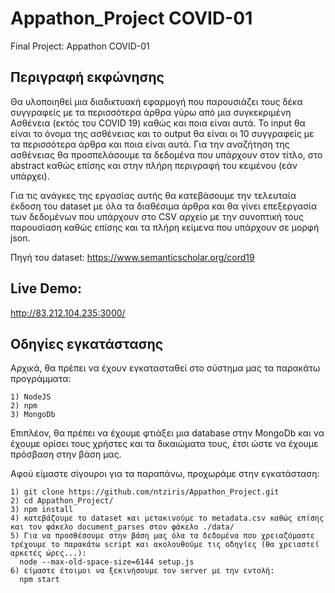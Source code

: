 # Appathon_Project COVID-01
Final Project: Appathon COVID-01

## Περιγραφή εκφώνησης
Θα υλοποιηθεί μια διαδικτυακή εφαρμογή που παρουσιάζει τους δέκα συγγραφείς με τα περισσότερα άρθρα γύρω από μια συγκεκριμένη Ασθένεια (εκτός του COVID 19) καθώς και ποια είναι αυτά. To input θα είναι το όνομα της ασθένειας και το output θα είναι οι 10 συγγραφείς με τα περισσότερα άρθρα και ποια είναι αυτά. Για την αναζήτηση της ασθένειας θα προσπελάσουμε τα δεδομένα που υπάρχουν στον τίτλο, στο abstract καθώς επίσης και στην πλήρη περιγραφή του κειμένου (εάν υπάρχει).

Για τις ανάγκες της εργασίας αυτής θα κατεβάσουμε την τελευταία έκδοση του dataset με όλα τα διαθέσιμα άρθρα και θα γίνει επεξεργασία των δεδομένων που υπάρχουν στο CSV αρχείο με την συνοπτική τους παρουσίαση καθώς επίσης και τα πλήρη κείμενα που υπάρχουν σε μορφή json.

Πηγή του dataset: https://www.semanticscholar.org/cord19

## Live Demo:
http://83.212.104.235:3000/

## Οδηγίες εγκατάστασης

Αρχικά, θα πρέπει να έχουν εγκατασταθεί στο σύστημα μας τα παρακάτω προγράμματα:
```
1) NodeJS
2) npm
3) MongoDb
```

Επιπλέον, θα πρέπει να έχουμε φτιάξει μια database στην MongoDb και να έχουμε ορίσει τους χρήστες και τα δικαιώματα τους, έτσι ώστε να έχουμε πρόσβαση στην βάση μας.

Αφού είμαστε σίγουροι για τα παραπάνω, προχωράμε στην εγκατάσταση:
```
1) git clone https://github.com/ntziris/Appathon_Project.git
2) cd Appathon_Project/
3) npm install
4) κατεβάζουμε το dataset και μετακινούμε το metadata.csv καθώς επίσης και τον φάκελο document_parses στον φάκελο ./data/
5) Για να προσθέσουμε στην βάση μας όλα τα δεδομένα που χρειαζόμαστε τρέχουμε το παρακάτω script και ακολουθούμε τις οδηγίες (θα χρειαστεί αρκετές ώρες...):
  node --max-old-space-size=6144 setup.js
6) είμαστε έτοιμοι να ξεκινήσουμε τον server με την εντολή:
  npm start
```

